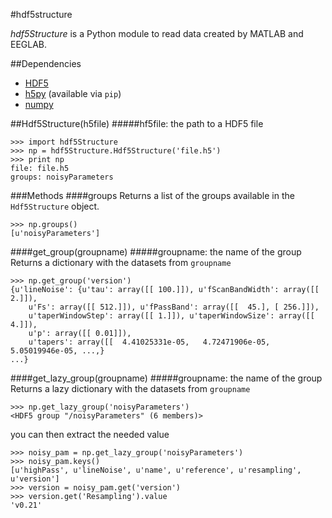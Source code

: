 #hdf5structure

*hdf5Structure* is a Python module to read data created by MATLAB and EEGLAB.

##Dependencies
* [HDF5](http://www.hdfgroup.org/HDF5/)
* [h5py](http://www.h5py.org/) (available via `pip`)
* [numpy](http://www.numpy.org/)

##Hdf5Structure(h5file)
#####hf5file: the path to a HDF5 file

    >>> import hdf5Structure
    >>> np = hdf5Structure.Hdf5Structure('file.h5')
    >>> print np
    file: file.h5
    groups: noisyParameters

###Methods
####groups
Returns a list of the groups available in the `Hdf5Structure` object.

    >>> np.groups()
    [u'noisyParameters']

####get\_group(groupname)
#####groupname: the name of the group
Returns a dictionary with the datasets from `groupname`

    >>> np.get_group('version')
    {u'lineNoise': {u'tau': array([[ 100.]]), u'fScanBandWidth': array([[ 2.]]),
        u'Fs': array([[ 512.]]), u'fPassBand': array([[  45.], [ 256.]]),
        u'taperWindowStep': array([[ 1.]]), u'taperWindowSize': array([[ 4.]]),
        u'p': array([[ 0.01]]),
        u'tapers': array([[  4.41025331e-05,   4.72471906e-05,   5.05019946e-05, ...,}
    ...}

####get\_lazy\_group(groupname)
#####groupname: the name of the group
Returns a lazy dictionary with the datasets from `groupname`

    >>> np.get_lazy_group('noisyParameters')
    <HDF5 group "/noisyParameters" (6 members)>

you can then extract the needed value

    >>> noisy_pam = np.get_lazy_group('noisyParameters')
    >>> noisy_pam.keys()
    [u'highPass', u'lineNoise', u'name', u'reference', u'resampling', u'version']
    >>> version = noisy_pam.get('version')
    >>> version.get('Resampling').value
    'v0.21'
